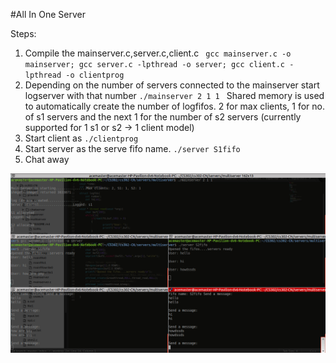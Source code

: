 #All In One Server

Steps:

1. Compile the mainserver.c,server.c,client.c ``` gcc mainserver.c -o mainserver; gcc server.c -lpthread -o server; gcc client.c -lpthread -o clientprog```
2. Depending on the number of servers connected to the mainserver start logserver with that number ```./mainserver 2 1 1 ``` Shared memory is used to automatically create the number of logfifos. 2 for max clients, 1 for no. of s1 servers and the next 1 for the number of s2 servers (currently supported for 1 s1 or s2 -> 1 client model)
3. Start client as ```./clientprog ``` 
4. Start server as the serve fifo name. ``` ./server S1fifo ```
5. Chat away

![log server](multiserver.png)
